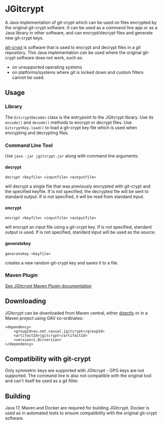 # JGitcrypt

A Java implementation of git-crypt which can be used on files encrypted by 
the original git-crypt software.  It can be used as a command line app or as 
a Java library in other software, and can encrypt/decrypt files and generate
new git-crypt keys.

[git-crypt](https://github.com/AGWA/git-crypt) is software that is used to encrypt
and decrypt files in a git repository.  This Java implementation 
can be used where the original git-crypt software does not work, such as:
- on unsupported operating systems
- on platforms/systems where git is locked down and custom filters cannot be used.

## Usage

### Library

The `GitcryptDecoder` class is the entrypoint to the JGitcrypt library.
Use its `encode()` and `decode()` methods to encrypt or decrypt files.
Use `GitcryptKey.load()` to load a git-crypt key file which is used when
encrypting and decrypting files.

### Command Line Tool

Use `java -jar jgitcrypt.jar` along with command line arguments:

#### decrypt

`decrypt <keyfile> <inputfile> <outputfile>`

will decrypt a single file that was previously encrypted with git-crypt and
the specified keyfile.  If <outputfile> is not specified, the decrypted file
will be sent to standard output.  If <inputfile> is not specified, it will be
read from standard input.

#### encrypt

`encrypt <keyfile> <inputfile> <outputfile>`

will encrypt an input file using a git-crypt key.  If <outputfile> is not specified, 
standard output is used.  If <inputfile> is not specified, standard input will be used
as the source.

#### generatekey

`generatekey <keyfile>`

creates a new random git-crypt key and saves it to a file.

### Maven Plugin

[See JGitcrypt Maven Plugin documentation](jgitcrypt-maven-plugin/README.md)

## Downloading

JGitcrypt can be downloaded from Maven central, either 
[directly](https://repo1.maven.org/maven2/au/net/causal/jgitcrypt/jgitcrypt/1.0/jgitcrypt-1.0.jar) 
or in a Maven project using GAV co-ordinates:

```
<dependency>
    <groupId>au.net.causal.jgitcrypt</groupId>
    <artifactId>jgitcrypt</artifactId>
    <version>1.0</version>
</dependency>
```

## Compatibility with git-crypt

Only symmetric keys are supported with JGitcrypt - GPG keys are not supported.
The command line is also not compatible with the original tool and can't itself
be used as a git filter.

## Building

Java 17, Maven and Docker are required for building JGitcrypt.  Docker is used
as in automated tests to ensure compatibility with the original git-crypt 
software.
